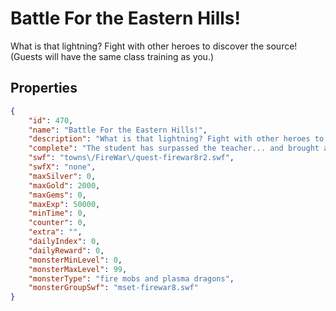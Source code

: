 # Battle For the Eastern Hills!

What is that lightning? Fight with other heroes to discover the source! (Guests will have the same class training as you.)

## Properties

```json
{
    "id": 470,
    "name": "Battle For the Eastern Hills!",
    "description": "What is that lightning? Fight with other heroes to discover the source! (Guests will have the same class training as you.)",
    "complete": "The student has surpassed the teacher... and brought a brood of plasma dragons along for the ride! And what's happened to the missing heros?",
    "swf": "towns\/FireWar\/quest-firewar8r2.swf",
    "swfX": "none",
    "maxSilver": 0,
    "maxGold": 2000,
    "maxGems": 0,
    "maxExp": 50000,
    "minTime": 0,
    "counter": 0,
    "extra": "",
    "dailyIndex": 0,
    "dailyReward": 0,
    "monsterMinLevel": 0,
    "monsterMaxLevel": 99,
    "monsterType": "fire mobs and plasma dragons",
    "monsterGroupSwf": "mset-firewar8.swf"
}
```

